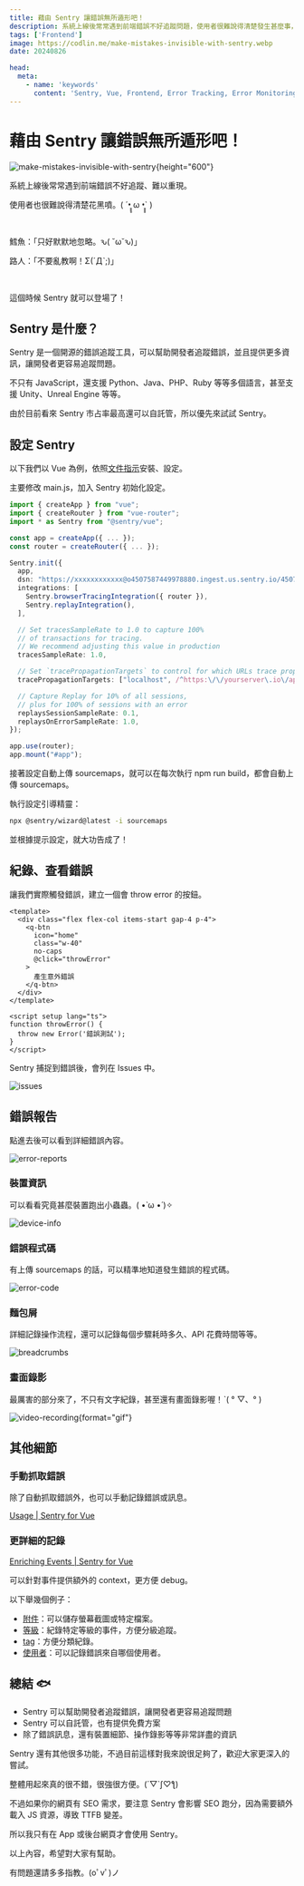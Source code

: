 ```yaml
---
title: 藉由 Sentry 讓錯誤無所遁形吧！
description: 系統上線後常常遇到前端錯誤不好追蹤問題，使用者很難說得清楚發生甚麼事，Sentry 可以協助記錄錯誤，並且提供更多資訊，讓開發者更容易追蹤問題。
tags: ['Frontend']
image: https://codlin.me/make-mistakes-invisible-with-sentry.webp
date: 20240826

head:
  meta:
    - name: 'keywords'
      content: 'Sentry, Vue, Frontend, Error Tracking, Error Monitoring, 錯誤追蹤, 前端'
---
```


# 藉由 Sentry 讓錯誤無所遁形吧！

![make-mistakes-invisible-with-sentry](/make-mistakes-invisible-with-sentry.webp){height="600"}

系統上線後常常遇到前端錯誤不好追蹤、難以重現。

使用者也很難說得清楚花黑噴。( ´•̥̥̥ ω •̥̥̥` )

<br>

鱈魚：「只好默默地忽略。ԅ( ˘ω˘ԅ)」

路人：「不要亂教啊！Σ(ˊДˋ;)」

<br>

這個時候 Sentry 就可以登場了！

## Sentry 是什麼？

Sentry 是一個開源的錯誤追蹤工具，可以幫助開發者追蹤錯誤，並且提供更多資訊，讓開發者更容易追蹤問題。

不只有 JavaScript，還支援 Python、Java、PHP、Ruby 等等多個語言，甚至支援 Unity、Unreal Engine 等等。

由於目前看來 Sentry 市占率最高還可以自託管，所以優先來試試 Sentry。

## 設定 Sentry

以下我們以 Vue 為例，依照[文件指示](https://docs.sentry.io/platforms/javascript/guides/vue/#install)安裝、設定。

主要修改 main.js，加入 Sentry 初始化設定。

```ts
import { createApp } from "vue";
import { createRouter } from "vue-router";
import * as Sentry from "@sentry/vue";

const app = createApp({ ... });
const router = createRouter({ ... });

Sentry.init({
  app,
  dsn: "https://xxxxxxxxxxxx@o4507587449978880.ingest.us.sentry.io/4507824142942208",
  integrations: [
    Sentry.browserTracingIntegration({ router }),
    Sentry.replayIntegration(),
  ],

  // Set tracesSampleRate to 1.0 to capture 100%
  // of transactions for tracing.
  // We recommend adjusting this value in production
  tracesSampleRate: 1.0,

  // Set `tracePropagationTargets` to control for which URLs trace propagation should be enabled
  tracePropagationTargets: ["localhost", /^https:\/\/yourserver\.io\/api/],

  // Capture Replay for 10% of all sessions,
  // plus for 100% of sessions with an error
  replaysSessionSampleRate: 0.1,
  replaysOnErrorSampleRate: 1.0,
});

app.use(router);
app.mount("#app");
```

接著設定自動上傳 sourcemaps，就可以在每次執行 npm run build，都會自動上傳 sourcemaps。

執行設定引導精靈：

```bash
npx @sentry/wizard@latest -i sourcemaps
```

並根據提示設定，就大功告成了！

## 紀錄、查看錯誤

讓我們實際觸發錯誤，建立一個會 throw error 的按鈕。

```vue
<template>
  <div class="flex flex-col items-start gap-4 p-4">
    <q-btn
      icon="home"
      class="w-40"
      no-caps
      @click="throwError"
    >
      產生意外錯誤
    </q-btn>
  </div>
</template>

<script setup lang="ts">
function throwError() {
  throw new Error('錯誤測試');
}
</script>
```

Sentry 捕捉到錯誤後，會列在 Issues 中。

![issues](/make-mistakes-invisible-with-sentry/issues.png)

## 錯誤報告

點進去後可以看到詳細錯誤內容。

![error-reports](/make-mistakes-invisible-with-sentry/error-reports.png)

### 裝置資訊

可以看看究竟甚麼裝置跑出小蟲蟲。( •̀ ω •́ )✧

![device-info](/make-mistakes-invisible-with-sentry/device-info.png)

### 錯誤程式碼

有上傳 sourcemaps 的話，可以精準地知道發生錯誤的程式碼。

![error-code](/make-mistakes-invisible-with-sentry/error-code.png)

### 麵包屑

詳細記錄操作流程，還可以記錄每個步驟耗時多久、API 花費時間等等。

![breadcrumbs](/make-mistakes-invisible-with-sentry/breadcrumbs.png)

### 畫面錄影

最厲害的部分來了，不只有文字紀錄，甚至還有畫面錄影喔！ˋ( ° ▽、° )

![video-recording](/make-mistakes-invisible-with-sentry/video-recording.gif){format="gif"}

## 其他細節

### 手動抓取錯誤

除了自動抓取錯誤外，也可以手動記錄錯誤或訊息。

[Usage | Sentry for Vue](https://docs.sentry.io/platforms/javascript/guides/vue/usage/)

### 更詳細的記錄

[Enriching Events | Sentry for Vue](https://docs.sentry.io/platforms/javascript/guides/vue/enriching-events/)

可以針對事件提供額外的 context，更方便 debug。

以下舉幾個例子：

- [附件](https://docs.sentry.io/platforms/javascript/guides/vue/enriching-events/attachments/)：可以儲存螢幕截圖或特定檔案。
- [等級](https://docs.sentry.io/platforms/javascript/guides/vue/enriching-events/level/)：紀錄特定等級的事件，方便分級追蹤。
- [tag](https://docs.sentry.io/platforms/javascript/guides/vue/enriching-events/tags/)：方便分類紀錄。
- [使用者](https://docs.sentry.io/platforms/javascript/guides/vue/enriching-events/identify-user/)：可以記錄錯誤來自哪個使用者。

## 總結 🐟

- Sentry 可以幫助開發者追蹤錯誤，讓開發者更容易追蹤問題
- Sentry 可以自託管，也有提供免費方案
- 除了錯誤訊息，還有裝置細節、操作錄影等等非常詳盡的資訊

Sentry 還有其他很多功能，不過目前這樣對我來說很足夠了，歡迎大家更深入的嘗試。

整體用起來真的很不錯，很強很方便。(´▽`ʃ♡ƪ)

不過如果你的網頁有 SEO 需求，要注意 Sentry 會影響 SEO 跑分，因為需要額外載入 JS 資源，導致 TTFB 變差。

所以我只有在 App 或後台網頁才會使用 Sentry。

以上內容，希望對大家有幫助。

有問題還請多多指教。(oﾟvﾟ)ノ
